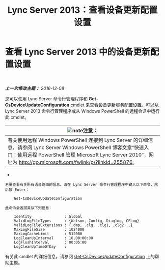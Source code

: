 ﻿---
title: Lync Server 2013：查看设备更新配置设置
TOCTitle: 查看设备更新配置设置
ms:assetid: aa6a70a9-bd77-4606-b797-ea6a3bab9cf2
ms:mtpsurl: https://technet.microsoft.com/zh-cn/library/JJ994059(v=OCS.15)
ms:contentKeyID: 52061101
ms.date: 12/10/2016
mtps_version: v=OCS.15
ms.translationtype: HT
---

# 查看 Lync Server 2013 中的设备更新配置设置

 

_**上一次修改主题：** 2016-12-08_

您可以使用 Lync Server 命令行管理程序和 **Get-CsDeviceUpdateConfiguration** cmdlet 来查看设备更新服务配置设置。可以从 Lync Server 2013 命令行管理程序或从 Windows PowerShell 的远程会话中运行此 cmdlet。

<table>
<thead>
<tr class="header">
<th><img src="images/Dn783119.note(OCS.15).gif" title="note" alt="note" />注意：</th>
</tr>
</thead>
<tbody>
<tr class="odd">
<td>有关使用远程 Windows PowerShell 连接到 Lync Server 的详细信息，请参阅 Lync Server Windows PowerShell 博客文章“快速入门：使用远程 PowerShell 管理 Microsoft Lync Server 2010”，网址为 <a href="http://go.microsoft.com/fwlink/p/?linkid=255876">http://go.microsoft.com/fwlink/p/?linkId=255876</a>。</td>
</tr>
</tbody>
</table>




  - 
    
    若要查看有关所有语音路由的信息，请在 Lync Server 命令行管理程序中键入以下命令，然后按 Enter：
    
        Get-CsDeviceUpdateConfiguration
    
    此命令会返回类似下列信息：
    
        Identity               : Global
        ValidLogFileTypes      : {Watson, Config, Diaglog, CELog}
        ValidLogFileExtensions : {.dmp, .clg, .clg1, .clg2...}
        MaxLogFileSize         : 1024000
        MaxLogCacheLimit       : 512000
        LogCleanUpInterval     : 10.00:00:00
        LogFlushInterval       : 00:05:00
        LogCleanUpTimeOfDay    :

有关此 cmdlet 的详细信息，请参阅 [Get-CsDeviceUpdateConfiguration](https://docs.microsoft.com/en-us/powershell/module/skype/Get-CsDeviceUpdateConfiguration) 上的帮助主题。

